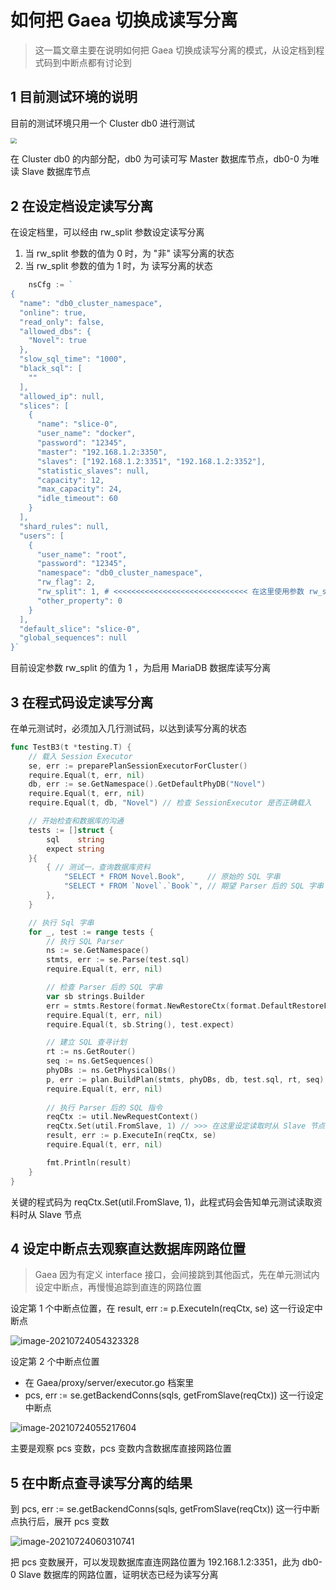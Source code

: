 # 如何把 Gaea 切换成读写分离 

> 这一篇文章主要在说明如何把 Gaea 切换成读写分离的模式，从设定档到程式码到中断点都有讨论到

## 1 目前测试环境的说明

目前的测试环境只用一个 Cluster db0 进行测试

<img src="../../../Gaea/docs/assets/panhongrainbow/image-20210720040119317.png" style="zoom:60%;" /> 

在 Cluster db0 的内部分配，db0 为可读可写 Master 数据库节点，db0-0 为唯读 Slave 数据库节点

## 2 在设定档设定读写分离

在设定档里，可以经由 rw_split 参数设定读写分离

1. 当 rw_split 参数的值为 0 时，为 "非" 读写分离的状态
2. 当 rw_split 参数的值为 1 时，为 读写分离的状态

````go
	nsCfg := `
{
  "name": "db0_cluster_namespace",
  "online": true,
  "read_only": false,
  "allowed_dbs": {
    "Novel": true
  },
  "slow_sql_time": "1000",
  "black_sql": [
    ""
  ],
  "allowed_ip": null,
  "slices": [
    {
      "name": "slice-0",
      "user_name": "docker",
      "password": "12345",
      "master": "192.168.1.2:3350",
      "slaves": ["192.168.1.2:3351", "192.168.1.2:3352"],
      "statistic_slaves": null,
      "capacity": 12,
      "max_capacity": 24,
      "idle_timeout": 60
    }
  ],
  "shard_rules": null,
  "users": [
    {
      "user_name": "root",
      "password": "12345",
      "namespace": "db0_cluster_namespace",
      "rw_flag": 2,
      "rw_split": 1, # <<<<<<<<<<<<<<<<<<<<<<<<<<<<<< 在这里使用参数 rw_split 去设定读写分离
      "other_property": 0
    }
  ],
  "default_slice": "slice-0",
  "global_sequences": null
}`
````

目前设定参数 rw_split 的值为 1 ，为启用 MariaDB 数据库读写分离

## 3 在程式码设定读写分离

在单元测试时，必须加入几行测试码，以达到读写分离的状态

```go
func TestB3(t *testing.T) {
	// 载入 Session Executor
	se, err := preparePlanSessionExecutorForCluster()
	require.Equal(t, err, nil)
	db, err := se.GetNamespace().GetDefaultPhyDB("Novel")
	require.Equal(t, err, nil)
	require.Equal(t, db, "Novel") // 检查 SessionExecutor 是否正确载入

	// 开始检查和数据库的沟通
	tests := []struct {
		sql    string
		expect string
	}{
		{ // 测试一，查询数据库资料
			"SELECT * FROM Novel.Book",     // 原始的 SQL 字串
			"SELECT * FROM `Novel`.`Book`", // 期望 Parser 后的 SQL 字串
		},
	}

	// 执行 Sql 字串
	for _, test := range tests {
		// 执行 SQL Parser
		ns := se.GetNamespace()
		stmts, err := se.Parse(test.sql)
		require.Equal(t, err, nil)

		// 检查 Parser 后的 SQL 字串
		var sb strings.Builder
		err = stmts.Restore(format.NewRestoreCtx(format.DefaultRestoreFlags, &sb))
		require.Equal(t, err, nil)
		require.Equal(t, sb.String(), test.expect)

		// 建立 SQL 查寻计划
		rt := ns.GetRouter()
		seq := ns.GetSequences()
		phyDBs := ns.GetPhysicalDBs()
		p, err := plan.BuildPlan(stmts, phyDBs, db, test.sql, rt, seq)
		require.Equal(t, err, nil)
        
        // 执行 Parser 后的 SQL 指令
		reqCtx := util.NewRequestContext()
		reqCtx.Set(util.FromSlave, 1) // >>> 在这里设定读取时从 Slave 节点，达到读写分离的效果
		result, err := p.ExecuteIn(reqCtx, se)
		require.Equal(t, err, nil)

		fmt.Println(result)
	}
}
```

关键的程式码为 reqCtx.Set(util.FromSlave, 1)，此程式码会告知单元测试读取资料时从 Slave 节点

## 4 设定中断点去观察直达数据库网路位置

> Gaea 因为有定义 interface 接口，会间接跳到其他函式，先在单元测试内设定中断点，再慢慢追踪到直连的网路位置

设定第 1 个中断点位置，在 result, err := p.ExecuteIn(reqCtx, se) 这一行设定中断点

<img src="../../../Gaea/docs/assets/panhongrainbow/image-20210724054323328.png" alt="image-20210724054323328" style="zoom:100%;" /> 

设定第 2 个中断点位置

- 在 Gaea/proxy/server/executor.go 档案里
- pcs, err := se.getBackendConns(sqls, getFromSlave(reqCtx)) 这一行设定中断点

<img src="../../../Gaea/docs/assets/panhongrainbow/image-20210724055217604.png" alt="image-20210724055217604" style="zoom:100%;" /> 

主要是观察 pcs 变数，pcs 变数内含数据库直接网路位置

## 5 在中断点查寻读写分离的结果

到 pcs, err := se.getBackendConns(sqls, getFromSlave(reqCtx)) 这一行中断点执行后，展开 pcs 变数

<img src="../../../Gaea/docs/assets/panhongrainbow/image-20210724060310741.png" alt="image-20210724060310741" style="zoom:100%;" />

把 pcs 变数展开，可以发现数据库直连网路位置为 192.168.1.2:3351，此为 db0-0 Slave 数据库的网路位置，证明状态已经为读写分离
